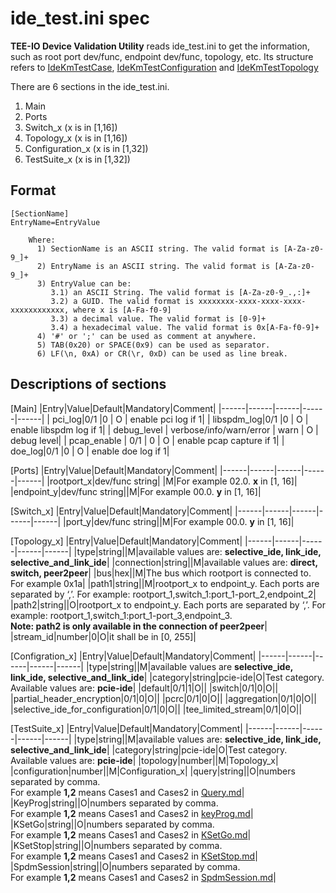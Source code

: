# ide_test.ini spec

**TEE-IO Device Validation Utility** reads ide_test.ini to get the information, such as root port dev/func, endpoint dev/func, topology, etc. Its structure refers to [IdeKmTestCase](../doc/ide_test/IdeKmTestCase), [IdeKmTestConfiguration](../doc/ide_test/IdeKmTestConfiguration) and [IdeKmTestTopology](../doc/ide_test/IdeKmTestTopology)

There are 6 sections in the ide_test.ini.
1. Main
2. Ports
3. Switch_x (x is in [1,16])
4. Topology_x (x is in [1,16])
5. Configuration_x (x is in [1,32])
6. TestSuite_x (x is in [1,32])

## Format
```
[SectionName]
EntryName=EntryValue

    Where:
      1) SectionName is an ASCII string. The valid format is [A-Za-z0-9_]+
      2) EntryName is an ASCII string. The valid format is [A-Za-z0-9_]+
      3) EntryValue can be:
         3.1) an ASCII String. The valid format is [A-Za-z0-9_.,:]+
         3.2) a GUID. The valid format is xxxxxxxx-xxxx-xxxx-xxxx-xxxxxxxxxxxx, where x is [A-Fa-f0-9]
         3.3) a decimal value. The valid format is [0-9]+
         3.4) a hexadecimal value. The valid format is 0x[A-Fa-f0-9]+
      4) '#' or ';' can be used as comment at anywhere.
      5) TAB(0x20) or SPACE(0x9) can be used as separator.
      6) LF(\n, 0xA) or CR(\r, 0xD) can be used as line break.
```

## Descriptions of sections
[Main]
|Entry|Value|Default|Mandatory|Comment|
|------|------|------|------|------|
| pci_log|0/1 |0 | O | enable pci log if 1|
| libspdm_log|0/1 |0 | O | enable libspdm log if 1|
| debug_level | verbose/info/warn/error | warn | O | debug level|
| pcap_enable | 0/1 | 0 | O | enable pcap capture if 1|
| doe_log|0/1 |0 | O | enable doe log if 1|

[Ports]
|Entry|Value|Default|Mandatory|Comment|
|------|------|------|------|------|
|rootport_x|dev/func string| |M|For example 02.0. **x** in [1, 16]|
|endpoint_y|dev/func string||M|For example 00.0. **y** in [1, 16]|

[Switch_x]
|Entry|Value|Default|Mandatory|Comment|
|------|------|------|------|------|
|port_y|dev/func string||M|For example 00.0. **y** in [1, 16]|

[Topology_x]
|Entry|Value|Default|Mandatory|Comment|
|------|------|------|------|------|
|type|string||M|available values are: **selective_ide, link_ide, selective_and_link_ide**|
|connection|string||M|available values are: **direct, switch, peer2peer**|
|bus|hex||M|The bus which rootport is connected to. For example 0x1a|
|path1|string||M|rootport_x to endpoint_y. Each ports are separated by ‘,’. For example: rootport_1,switch_1:port_1-port_2,endpoint_2|
|path2|string||O|rootport_x to endpoint_y. Each ports are separated by ‘,’. For example: rootport_1,switch_1:port_1-port_3,endpoint_3. <br/>**Note: path2 is only available in the connection of peer2peer**|
|stream_id|number|0|O|it shall be in [0, 255]|

[Configration_x]
|Entry|Value|Default|Mandatory|Comment|
|------|------|------|------|------|
|type|string||M|available values are **selective_ide, link_ide, selective_and_link_ide**|
|category|string|pcie-ide|O|Test category. Available values are: **pcie-ide**|
|default|0/1|1|O||
|switch|0/1|0|O||
|partial_header_encryption|0/1|0|O||
|pcrc|0/1|0|O||
|aggregation|0/1|0|O||
|selective_ide_for_configuration|0/1|0|O||
|tee_limited_stream|0/1|0|O||

[TestSuite_x]
|Entry|Value|Default|Mandatory|Comment|
|------|------|------|------|------|
|type|string||M|available values are: **selective_ide, link_ide, selective_and_link_ide**|
|category|string|pcie-ide|O|Test category. Available values are: **pcie-ide**|
|topology|number||M|Topology_x|
|configuration|number||M|Configuration_x|
|query|string||O|numbers separated by comma.<br> For example **1,2** means Cases1 and Cases2 in [Query.md](../doc/ide_test/IdeKmTestCase/1.Query.md)|
|KeyProg|string||O|numbers separated by comma.<br> For example **1,2** means Cases1 and Cases2 in [keyProg.md](../doc/ide_test/IdeKmTestCase/2.keyProg.md)|
|KSetGo|string||O|numbers separated by comma.<br> For example **1,2** means Cases1 and Cases2 in [KSetGo.md](../doc/ide_test/IdeKmTestCase/3.KSetGo.md)|
|KSetStop|string||O|numbers separated by comma.<br> For example **1,2** means Cases1 and Cases2 in [KSetStop.md](../doc/ide_test/IdeKmTestCase/4.KSetStop.md)|
|SpdmSession|string||O|numbers separated by comma.<br> For example **1,2** means Cases1 and Cases2 in [SpdmSession.md](../doc/ide_test/IdeKmTestCase/5.SpdmSession.md)|
